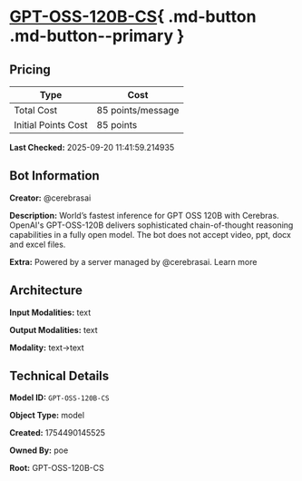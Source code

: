 # [GPT-OSS-120B-CS](https://poe.com/GPT-OSS-120B-CS){ .md-button .md-button--primary }

## Pricing

| Type | Cost |
|------|------|
| Total Cost | 85 points/message |
| Initial Points Cost | 85 points |

**Last Checked:** 2025-09-20 11:41:59.214935


## Bot Information

**Creator:** @cerebrasai

**Description:** World’s fastest inference for GPT OSS 120B with Cerebras. OpenAI's GPT-OSS-120B delivers sophisticated chain-of-thought reasoning capabilities in a fully open model. The bot does not accept video, ppt, docx and excel files.

**Extra:** Powered by a server managed by @cerebrasai. Learn more


## Architecture

**Input Modalities:** text

**Output Modalities:** text

**Modality:** text->text


## Technical Details

**Model ID:** `GPT-OSS-120B-CS`

**Object Type:** model

**Created:** 1754490145525

**Owned By:** poe

**Root:** GPT-OSS-120B-CS
